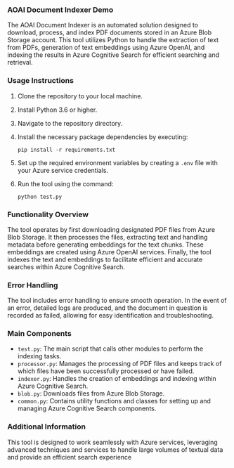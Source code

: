 
### AOAI Document Indexer Demo

The AOAI Document Indexer is an automated solution designed to download, process, and index PDF documents stored in an Azure Blob Storage account. This tool utilizes Python to handle the extraction of text from PDFs, generation of text embeddings using Azure OpenAI, and indexing the results in Azure Cognitive Search for efficient searching and retrieval.

### Usage Instructions

1.  Clone the repository to your local machine.
2.  Install Python 3.6 or higher.
3.  Navigate to the repository directory.
4.  Install the necessary package dependencies by executing:
    
    ```
    pip install -r requirements.txt
    
    ```
    
5.  Set up the required environment variables by creating a  `.env`  file with your Azure service credentials.
6.  Run the tool using the command:
    
    ```
    python test.py
    
    ```
    

### Functionality Overview

The tool operates by first downloading designated PDF files from Azure Blob Storage. It then processes the files, extracting text and handling metadata before generating embeddings for the text chunks. These embeddings are created using Azure OpenAI services. Finally, the tool indexes the text and embeddings to facilitate efficient and accurate searches within Azure Cognitive Search.

### Error Handling

The tool includes error handling to ensure smooth operation. In the event of an error, detailed logs are produced, and the document in question is recorded as failed, allowing for easy identification and troubleshooting.

### Main Components

-   `test.py`: The main script that calls other modules to perform the indexing tasks.
-   `processor.py`: Manages the processing of PDF files and keeps track of which files have been successfully processed or have failed.
-   `indexer.py`: Handles the creation of embeddings and indexing within Azure Cognitive Search.
-   `blob.py`: Downloads files from Azure Blob Storage.
-   `common.py`: Contains utility functions and classes for setting up and managing Azure Cognitive Search components.

### Additional Information

This tool is designed to work seamlessly with Azure services, leveraging advanced techniques and services to handle large volumes of textual data and provide an efficient search experience
